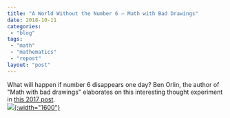 ```yaml
---
title: "A World Without the Number 6 — Math with Bad Drawings"
date: 2018-10-11
categories: 
 - "blog"
tags: 
 - "math"
 - "mathematics"
 - "repost"
layout: "post"
---
```


What will happen if number 6 disappears one day? Ben Orlin, the author of "Math with bad drawings" elaborates on this interesting thought experiment in [this 2017 post](http://mathwithbaddrawings.com/2017/10/30/a-world-without-the-number-6/).  
[![](https://mathwithbaddrawings.files.wordpress.com/2017/10/2017-10-23-objective-tests.jpg){:width="1600"}](http://mathwithbaddrawings.com/2017/10/30/a-world-without-the-number-6/)

 
